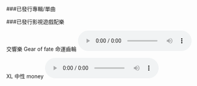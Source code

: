
###已發行專輯/單曲


###已發行影視遊戲配樂


交響樂
Gear of fate 命運齒輪 
<audio controls>
  <source src="https://rma0429.github.io/ryan-obsidian/audio/Gear of fate.mp3" type="audio/mpeg">
  您的瀏覽器不支援音頻播放。
</audio>

XL 中性 money
<audio controls>
  <source src="audio/XL Money.mp3" type="audio/mpeg">
  您的瀏覽器不支援音頻播放。
</audio>



